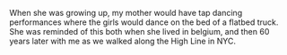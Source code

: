 When she was growing up, my mother would have tap dancing performances where the girls would dance on the bed of a flatbed truck. She was reminded of this both when she lived in belgium, and then 60 years later with me as we walked along the High Line in NYC. 
